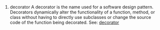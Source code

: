 1. decorator
A decorator is the name used for a software design pattern. Decorators dynamically alter the functionality of a function, method, or class without having to directly use subclasses or change the source code of the function being decorated.
See: [decorator](https://www.python.org/dev/peps/pep-0318/)
